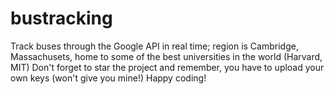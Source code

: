 # bustracking
Track buses through the Google API in real time; region is Cambridge, Massachusets, home to some of the best universities in the world (Harvard, MIT)
Don't forget to star the project and remember, you have to upload your own keys (won't give you mine!)
Happy coding!
